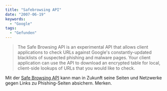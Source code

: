 ```yaml
---
title: "Safebrowsing API"
date: "2007-06-19"
keywords:
  - "Google"
tags:
  - "Gefunden"
---
```


> The Safe Browsing API is an experimental API that allows client applications to check URLs against Google's constantly-updated blacklists of suspected phishing and malware pages. Your client application can use the API to download an encrypted table for local, client-side lookups of URLs that you would like to check.

Mit der [Safe Browsing API](http://code.google.com/apis/safebrowsing/ "Safe Browsing API Overview") kann man in Zukunft seine Seiten und Netzwerke gegen Links zu Phishing-Seiten absichern. Merken.
